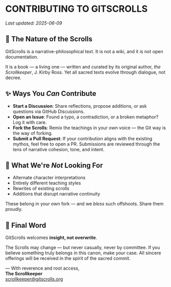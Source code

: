 # CONTRIBUTING TO GITSCROLLS

_Last updated: 2025-06-09_

## 📜 The Nature of the Scrolls

GitScrolls is a narrative-philosophical text. It is not a wiki, and it is not open documentation.

It is a book — a living one — written and curated by its original author, *the Scrollkeeper*, J. Kirby Ross. Yet all sacred texts evolve through dialogue, not decree.

## ✨ Ways You *Can* Contribute

- **Start a Discussion**: Share reflections, propose additions, or ask questions via GitHub Discussions.
- **Open an Issue**: Found a typo, a contradiction, or a broken metaphor? Log it with care.
- **Fork the Scrolls**: Remix the teachings in your own voice — the Git way is the way of forking.
- **Submit a Pull Request**: If your contribution aligns with the existing mythos, feel free to open a PR. Submissions are reviewed through the lens of narrative cohesion, tone, and intent.

## 🔮 What We're *Not* Looking For

- Alternate character interpretations  
- Entirely different teaching styles  
- Rewrites of existing scrolls  
- Additions that disrupt narrative continuity  

These belong in your own fork — and we *bless* such offshoots. Share them proudly.

## 🧙 Final Word

GitScrolls welcomes **insight, not overwrite**.

The Scrolls may change — but never casually, never by committee. If you believe something truly belongs in this canon, make your case. All sincere offerings will be received in the spirit of the sacred commit.

— With reverence and root access,  
**The Scrollkeeper**  
scrollkeeper@gitscrolls.org
